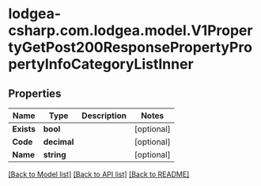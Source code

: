 
# lodgea-csharp.com.lodgea.model.V1PropertyGetPost200ResponsePropertyPropertyInfoCategoryListInner

## Properties

Name | Type | Description | Notes
------------ | ------------- | ------------- | -------------
**Exists** | **bool** |  | [optional] 
**Code** | **decimal** |  | [optional] 
**Name** | **string** |  | [optional] 

[[Back to Model list]](../README.md#documentation-for-models)
[[Back to API list]](../README.md#documentation-for-api-endpoints)
[[Back to README]](../README.md)

